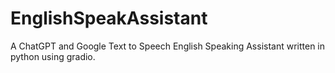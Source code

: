 # EnglishSpeakAssistant
A ChatGPT and Google Text to Speech English Speaking Assistant written in python using gradio.
